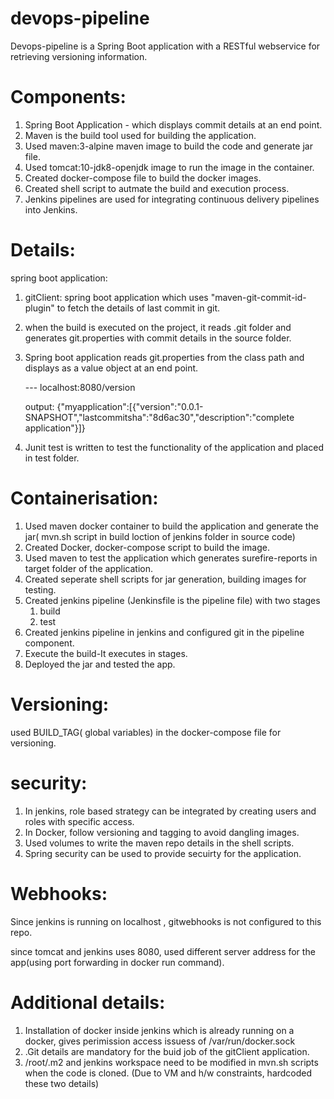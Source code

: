 # devops-pipeline

Devops-pipeline is a Spring Boot application with a RESTful webservice for retrieving versioning information. 

Components:
==========

1. Spring Boot Application - which displays commit details at an end point.
2. Maven is the build tool used for building the application.
3. Used maven:3-alpine maven image to build the code and generate jar file.
4. Used tomcat:10-jdk8-openjdk image to run the image in the container.
5. Created docker-compose file to build the docker images.
6. Created shell script to autmate the build and execution process.
7. Jenkins pipelines are used for integrating continuous delivery pipelines into Jenkins.

Details:
========
 
 spring boot application:
 
 1. gitClient: spring boot application which uses "maven-git-commit-id-plugin" to fetch the details of last commit in git.
 
 2. when the build is executed on the project, it reads .git folder and generates git.properties with commit details in the source folder.
 
 3. Spring boot application reads git.properties from the class path and displays as a value object at an end point.
 
      --- localhost:8080/version
 
       output:   {"myapplication":[{"version":"0.0.1-SNAPSHOT","lastcommitsha":"8d6ac30","description":"complete application"}]}
 
4.  Junit test is written to test the functionality of the application and placed in test folder.
 
 Containerisation:
 ================
 
 1. Used maven docker container to build the application and generate the jar( mvn.sh script in build loction of jenkins folder in source code)
 2. Created Docker, docker-compose script to build the image.
 3. Used maven to test the application which generates surefire-reports in target folder of the application.
 4. Created seperate shell scripts for jar generation, building images for testing.
 5. Created jenkins pipeline (Jenkinsfile is the pipeline file) with two stages 
      1. build
      2. test
 6. Created jenkins pipeline in jenkins and configured git in the pipeline component.
 7. Execute the build-It executes in stages.
 8. Deployed the jar and tested the app.
 
 Versioning: 
 ==================
 used BUILD_TAG( global variables)  in the docker-compose file for versioning.
 
 security:
 =========
  1. In jenkins, role based strategy can be integrated by creating users and roles with specific access.
  2. In Docker, follow versioning and tagging to avoid dangling images.
  3. Used volumes to write the maven repo details in the shell scripts.
  4. Spring security can be used to provide secuirty for the application.
  
  
  Webhooks:
  ==========
   Since jenkins is running on localhost , gitwebhooks is not configured to this repo.
   
   since tomcat and jenkins uses 8080, used different server address for the app(using port forwarding in docker run command).
   

 
 
Additional details:
 =======
 
1.   Installation of docker inside jenkins which is already running on a docker, gives perimission access issuess of /var/run/docker.sock
2.   .Git details are mandatory for the buid job of the gitClient application.
3.    /root/.m2 and jenkins workspace need to be modified in mvn.sh scripts when the code is cloned. (Due to VM and h/w constraints, hardcoded these two details)

 
 
          
 
 
 
 

 
 
